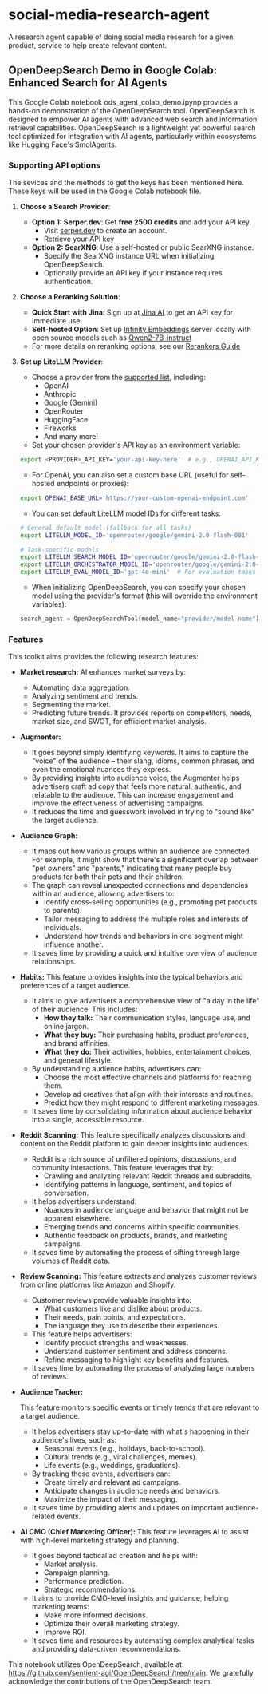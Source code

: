 # social-media-research-agent
A research agent capable of doing social media research for a given product, service to help create relevant content.

## OpenDeepSearch Demo in Google Colab: Enhanced Search for AI Agents

This Google Colab notebook ods_agent_colab_demo.ipynp provides a hands-on demonstration of the OpenDeepSearch tool. OpenDeepSearch is designed to empower AI agents with advanced web search and information retrieval capabilities.
OpenDeepSearch is a lightweight yet powerful search tool optimized for integration with AI agents, particularly within ecosystems like Hugging Face's SmolAgents. 

### Supporting API options
The sevices and the methods to get the keys has been mentioned here. These keys will be used in the Google Colab notebook file.
1. **Choose a Search Provider**:
   - **Option 1: Serper.dev**: Get **free 2500 credits** and add your API key.
     - Visit [serper.dev](https://serper.dev) to create an account.
     - Retrieve your API key
   - **Option 2: SearXNG**: Use a self-hosted or public SearXNG instance.
     - Specify the SearXNG instance URL when initializing OpenDeepSearch.
     - Optionally provide an API key if your instance requires authentication.

2. **Choose a Reranking Solution**:
   - **Quick Start with Jina**: Sign up at [Jina AI](https://jina.ai/) to get an API key for immediate use
   - **Self-hosted Option**: Set up [Infinity Embeddings](https://github.com/michaelfeil/infinity) server locally with open source models such as [Qwen2-7B-instruct](https://huggingface.co/Alibaba-NLP/gte-Qwen2-7B-instruct/tree/main)
   - For more details on reranking options, see our [Rerankers Guide](src/opendeepsearch/ranking_models/README.md)

3. **Set up LiteLLM Provider**:
   - Choose a provider from the [supported list](https://docs.litellm.ai/docs/providers/), including:
     - OpenAI
     - Anthropic
     - Google (Gemini)
     - OpenRouter
     - HuggingFace
     - Fireworks
     - And many more!
   - Set your chosen provider's API key as an environment variable:
   ```bash
   export <PROVIDER>_API_KEY='your-api-key-here'  # e.g., OPENAI_API_KEY, ANTHROPIC_API_KEY
   ```
   - For OpenAI, you can also set a custom base URL (useful for self-hosted endpoints or proxies):
   ```bash
   export OPENAI_BASE_URL='https://your-custom-openai-endpoint.com'
   ```
   - You can set default LiteLLM model IDs for different tasks:
   ```bash
   # General default model (fallback for all tasks)
   export LITELLM_MODEL_ID='openrouter/google/gemini-2.0-flash-001'

   # Task-specific models
   export LITELLM_SEARCH_MODEL_ID='openrouter/google/gemini-2.0-flash-001'  # For search tasks
   export LITELLM_ORCHESTRATOR_MODEL_ID='openrouter/google/gemini-2.0-flash-001'  # For agent orchestration
   export LITELLM_EVAL_MODEL_ID='gpt-4o-mini'  # For evaluation tasks
   ```
   - When initializing OpenDeepSearch, you can specify your chosen model using the provider's format (this will override the environment variables):
   ```python
   search_agent = OpenDeepSearchTool(model_name="provider/model-name")  # e.g., "anthropic/claude-3-opus-20240229", 'huggingface/microsoft/codebert-base', 'openrouter/google/gemini-2.0-flash-001'
   ```

### Features

This toolkit aims provides the following research features:

* **Market research:**
    AI enhances market surveys by:
    * Automating data aggregation.
    * Analyzing sentiment and trends.
    * Segmenting the market.
    * Predicting future trends.
    It provides reports on competitors, needs, market size, and SWOT, for efficient market analysis.

* **Augmenter:**
    * It goes beyond simply identifying keywords. It aims to capture the "voice" of the audience – their slang, idioms, common phrases, and even the emotional nuances they express.
    * By providing insights into audience voice, the Augmenter helps advertisers craft ad copy that feels more natural, authentic, and relatable to the audience. This can increase engagement and improve the effectiveness of advertising campaigns.
    * It reduces the time and guesswork involved in trying to "sound like" the target audience.

* **Audience Graph:**
    * It maps out how various groups within an audience are connected. For example, it might show that there's a significant overlap between "pet owners" and "parents," indicating that many people buy products for both their pets and their children.
    * The graph can reveal unexpected connections and dependencies within an audience, allowing advertisers to:
        * Identify cross-selling opportunities (e.g., promoting pet products to parents).
        * Tailor messaging to address the multiple roles and interests of individuals.
        * Understand how trends and behaviors in one segment might influence another.
    * It saves time by providing a quick and intuitive overview of audience relationships.

* **Habits:**
    This feature provides insights into the typical behaviors and preferences of a target audience.
    * It aims to give advertisers a comprehensive view of "a day in the life" of their audience. This includes:
        * **How they talk:** Their communication styles, language use, and online jargon.
        * **What they buy:** Their purchasing habits, product preferences, and brand affinities.
        * **What they do:** Their activities, hobbies, entertainment choices, and general lifestyle.
    * By understanding audience habits, advertisers can:
        * Choose the most effective channels and platforms for reaching them.
        * Develop ad creatives that align with their interests and routines.
        * Predict how they might respond to different marketing messages.
    * It saves time by consolidating information about audience behavior into a single, accessible resource.

* **Reddit Scanning:**
    This feature specifically analyzes discussions and content on the Reddit platform to gain deeper insights into audiences.
    * Reddit is a rich source of unfiltered opinions, discussions, and community interactions. This feature leverages that by:
        * Crawling and analyzing relevant Reddit threads and subreddits.
        * Identifying patterns in language, sentiment, and topics of conversation.
    * It helps advertisers understand:
        * Nuances in audience language and behavior that might not be apparent elsewhere.
        * Emerging trends and concerns within specific communities.
        * Authentic feedback on products, brands, and marketing campaigns.
    * It saves time by automating the process of sifting through large volumes of Reddit data.

* **Review Scanning:**
    This feature extracts and analyzes customer reviews from online platforms like Amazon and Shopify.
    * Customer reviews provide valuable insights into:
        * What customers like and dislike about products.
        * Their needs, pain points, and expectations.
        * The language they use to describe their experiences.
    * This feature helps advertisers:
        * Identify product strengths and weaknesses.
        * Understand customer sentiment and address concerns.
        * Refine messaging to highlight key benefits and features.
    * It saves time by automating the process of analyzing large numbers of reviews.

* **Audience Tracker:**

    This feature monitors specific events or timely trends that are relevant to a target audience.
    * It helps advertisers stay up-to-date with what's happening in their audience's lives, such as:
        * Seasonal events (e.g., holidays, back-to-school).
        * Cultural trends (e.g., viral challenges, memes).
        * Life events (e.g., weddings, graduations).
    * By tracking these events, advertisers can:
        * Create timely and relevant ad campaigns.
        * Anticipate changes in audience needs and behaviors.
        * Maximize the impact of their messaging.
    * It saves time by providing alerts and updates on important audience-related events.

* **AI CMO (Chief Marketing Officer):**
    This feature leverages AI to assist with high-level marketing strategy and planning.
    * It goes beyond tactical ad creation and helps with:
        * Market analysis.
        * Campaign planning.
        * Performance prediction.
        * Strategic recommendations.
    * It aims to provide CMO-level insights and guidance, helping marketing teams:
        * Make more informed decisions.
        * Optimize their overall marketing strategy.
        * Improve ROI.
    * It saves time and resources by automating complex analytical tasks and providing data-driven recommendations.

This notebook utilizes OpenDeepSearch, available at: https://github.com/sentient-agi/OpenDeepSearch/tree/main. We gratefully acknowledge the contributions of the OpenDeepSearch team.
